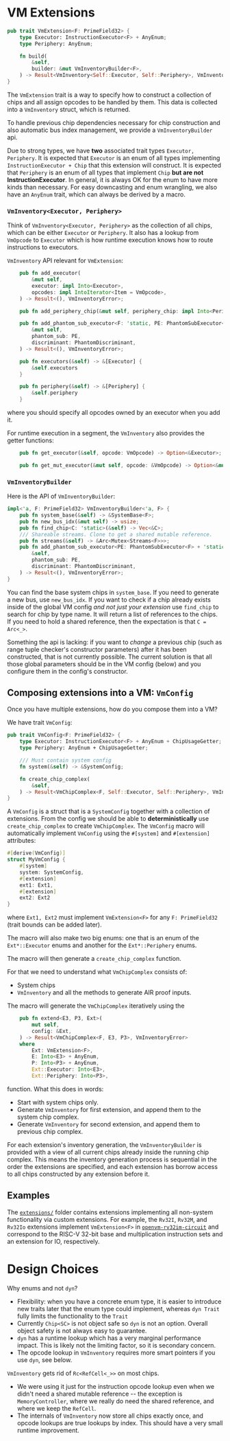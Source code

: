 # VM Extensions

```rust
pub trait VmExtension<F: PrimeField32> {
    type Executor: InstructionExecutor<F> + AnyEnum;
    type Periphery: AnyEnum;

    fn build(
        &self,
        builder: &mut VmInventoryBuilder<F>,
    ) -> Result<VmInventory<Self::Executor, Self::Periphery>, VmInventoryError>;
}
```

The `VmExtension` trait is a way to specify how to construct a collection of chips and all assign opcodes to be handled
by them. This data is collected into a `VmInventory` struct, which is returned.

To handle previous chip dependencies necessary for chip construction and also automatic bus index management, we provide a `VmInventoryBuilder` api.

Due to strong types, we have **two** associated trait types `Executor, Periphery`. It is expected that `Executor` is an enum of all types implementing `InstructionExecutor + Chip` that this extension will construct. It is expected that `Periphery` is an enum of all types that implement `Chip` **but are not InstructionExecutor**. In general, it is always OK for the enum to have more kinds than necessary. For easy downcasting and enum wrangling, we also have an `AnyEnum` trait, which can always be derived by a macro.

### `VmInventory<Executor, Periphery>`

Think of `VmInventory<Executor, Periphery>` as the collection of all chips, which can be either `Executor` or `Periphery`. It also has a lookup from `VmOpcode` to `Executor` which is how runtime execution knows how to route instructions to executors.

`VmInventory` API relevant for `VmExtension`:

```rust
    pub fn add_executor(
        &mut self,
        executor: impl Into<Executor>,
        opcodes: impl IntoIterator<Item = VmOpcode>,
    ) -> Result<(), VmInventoryError>;

    pub fn add_periphery_chip(&mut self, periphery_chip: impl Into<Periphery>);

    pub fn add_phantom_sub_executor<F: 'static, PE: PhantomSubExecutor<F> + 'static>(
        &mut self,
        phantom_sub: PE,
        discriminant: PhantomDiscriminant,
    ) -> Result<(), VmInventoryError>;

    pub fn executors(&self) -> &[Executor] {
        &self.executors
    }

    pub fn periphery(&self) -> &[Periphery] {
        &self.periphery
    }
```

where you should specify all opcodes owned by an executor when you add it.

For runtime execution in a segment, the `VmInventory` also provides the getter functions:

```rust
    pub fn get_executor(&self, opcode: VmOpcode) -> Option<&Executor>;

    pub fn get_mut_executor(&mut self, opcode: &VmOpcode) -> Option<&mut Executor>;
```

### `VmInventoryBuilder`

Here is the API of `VmInventoryBuilder`:

```rust
impl<'a, F: PrimeField32> VmInventoryBuilder<'a, F> {
    pub fn system_base(&self) -> &SystemBase<F>;
    pub fn new_bus_idx(&mut self) -> usize;
    pub fn find_chip<C: 'static>(&self) -> Vec<&C>;
    /// Shareable streams. Clone to get a shared mutable reference.
    pub fn streams(&self) -> &Arc<Mutex<Streams<F>>>;
    pub fn add_phantom_sub_executor<PE: PhantomSubExecutor<F> + 'static>(
        &self,
        phantom_sub: PE,
        discriminant: PhantomDiscriminant,
    ) -> Result<(), VmInventoryError>;
}
```

You can find the base system chips in `system_base`. If you need to generate a new bus, use `new_bus_idx`. If you want to check if a chip already exists inside of the global VM config _and not just your extension_ use `find_chip` to search for chip by type name. It will return a list of references to the chips. If you need to hold a shared reference, then the expectation is that `C = Arc<_>`.

Something the api is lacking: if you want to _change_ a previous chip (such as range tuple checker's constructor parameters) after it has been constructed, that is not currently possible. The current solution is that all those global parameters should be in the VM config (below) and you configure them in the config's constructor.

## Composing extensions into a VM: `VmConfig`

Once you have multiple extensions, how do you compose them into a VM?

We have trait `VmConfig`:

```rust
pub trait VmConfig<F: PrimeField32> {
    type Executor: InstructionExecutor<F> + AnyEnum + ChipUsageGetter;
    type Periphery: AnyEnum + ChipUsageGetter;

    /// Must contain system config
    fn system(&self) -> &SystemConfig;

    fn create_chip_complex(
        &self,
    ) -> Result<VmChipComplex<F, Self::Executor, Self::Periphery>, VmInventoryError>;
}
```

A `VmConfig` is a struct that is a `SystemConfig` together with a collection of extensions. From the config we should be able to **deterministically** use `create_chip_complex` to create `VmChipComplex`. The `VmConfig` macro will
automatically implement `VmConfig` using the `#[system]` and `#[extension]` attributes:

```rust
#[derive(VmConfig)]
struct MyVmConfig {
    #[system]
    system: SystemConfig,
    #[extension]
    ext1: Ext1,
    #[extension]
    ext2: Ext2
}
```

where `Ext1, Ext2` must implement `VmExtension<F>` for any `F: PrimeField32` (trait bounds can be added later).

The macro will also make two big enums: one that is an enum of the `Ext*::Executor` enums and another for the `Ext*::Periphery` enums.

The macro will then generate a `create_chip_complex` function.

For that we need to understand what `VmChipComplex` consists of:

- System chips
- `VmInventory`
  and all the methods to generate AIR proof inputs.

The macro will generate the `VmChipComplex` iteratively using the

```rust
    pub fn extend<E3, P3, Ext>(
        mut self,
        config: &Ext,
    ) -> Result<VmChipComplex<F, E3, P3>, VmInventoryError>
    where
        Ext: VmExtension<F>,
        E: Into<E3> + AnyEnum,
        P: Into<P3> + AnyEnum,
        Ext::Executor: Into<E3>,
        Ext::Periphery: Into<P3>,
```

function. What this does in words:

- Start with system chips only.
- Generate `VmInventory` for first extension, and append them to the system chip complex.
- Generate `VmInventory` for second extension, and append them to previous chip complex.

For each extension's inventory generation, the `VmInventoryBuilder` is provided with a view of all current chips already inside the running chip complex. This means the inventory generation process is sequential in the order the extensions are specified, and each extension has borrow access to all chips constructed by any extension before it.

## Examples

The [`extensions/`](../../extensions/) folder contains extensions implementing all non-system functionality via custom extensions. For example, the `Rv32I`, `Rv32M`, and `Rv32Io` extensions implement `VmExtension<F>` in [`openvm-rv32im-circuit`](../../extensions/rv32im/circuit/) and correspond to the RISC-V 32-bit base and multiplication instruction sets and an extension for IO, respectively.

# Design Choices

Why enums and not `dyn`?

- Flexibility: when you have a concrete enum type, it is easier to introduce new traits later that the enum type could implement, whereas `dyn Trait` fully limits the functionality to the `Trait`
- Currently `Chip<SC>` is not object safe so `dyn` is not an option. Overall object safety is not always easy to guarantee.
- `dyn` has a runtime lookup which has a very marginal performance impact. This is likely not the limiting factor, so it is secondary concern.
- The opcode lookup in `VmInventory` requires more smart pointers if you use `dyn`, see below.

`VmInventory` gets rid of `Rc<RefCell<_>>` on most chips.

- We were using it just for the instruction opcode lookup even when we didn't need a shared mutable reference -- the exception is `MemoryController`, where we really do need the shared reference, and where we keep the `RefCell`.
- The internals of `VmInventory` now store all chips exactly once, and opcode lookups are true lookups by index. This should have a very small runtime improvement.
